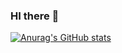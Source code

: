 ### HI there 👋

[![Anurag's GitHub stats](https://github-readme-stats.vercel.app/api?username=tupe22)](https://github.com/anuraghazra/github-readme-stats)

